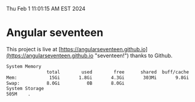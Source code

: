 Thu Feb  1 11:01:15 AM EST 2024

# Angular seventeen


This project is live at [https://angularseventeen.github.io](https://angularseventeen.github.io "seventeen!") thanks to Github.

```bash
System Memory
               total        used        free      shared  buff/cache   available
Mem:            15Gi       1.8Gi       4.3Gi       303Mi       9.8Gi        13Gi
Swap:          8.0Gi          0B       8.0Gi
System Storage
505M	.
```
